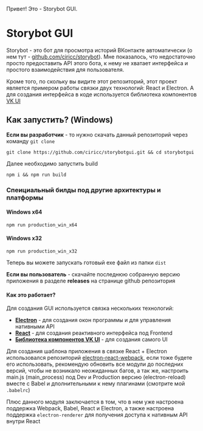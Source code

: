 Привет! Это - Storybot GUI.

# Storybot GUI

Storybot - это бот для просмотра историй ВКонтакте автоматически (о нем тут - <a href="https://github.com/ciricc/storybot"/>github.com/ciricc/storybot</a>). Мне показалось, что недостаточно просто предоставить API этого бота, к нему не хватает интерфейса и простого взаимодействия для пользователя.

Кроме того, по скольку вы видите этот репозиторий, этот проект является примером работы связки двух технологий: React и Electron. А для создания интерфейса в коде используется библиотека компонентов <a href="https://github.com/VKCOM/VKUI/">VK UI</a>


## Как запустить? (Windows)

<b>Если вы разработчик</b> - то нужно скачать данный репозиторий через команду `git clone`

```shell
git clone https://github.com/ciricc/storybotgui.git && cd storybotgui
```

Далее необходимо запустить build

```shell
npm i && npm run build
```

### Спеициальный билды под другие архитектуры и платформы

#### Windows x64
```shell
npm run production_win_x64
```

#### Windows x32
```shell
npm run production_win_x32
```

Теперь вы можете запускать готовый exe файл из папки `dist`

<b>Если вы пользователь</b> - скачайте последнюю собранную версию приложения в разделе <b>releases</b> на странице github репозитория

#### Как это работает?
Для создания GUI используется связка нескольких технологий: 

* <a href="https://electronjs.org/" target="_blank"><b>Electron</b></a> - для создания окон программы и для управления нативными API
* <a href="https://ru.reactjs.org/" target="_blank"><b>React</b></a> - для создания реактивного интерфейса под Frontend
* <a href="https://github.com/VKCOM/VKUI" target="_blank"><b>Библиотека компонентов VK UI</b></a> - для создания самого UI

Для создания шаблона приложения в связке React + Electron использовался репозиторий <a href="https://github.com/pastahito/electron-react-webpack" target="_blank">electron-react-webpack</a>, если тоже будете его использовать, рекомендую обновить все модули до последних версий, чтобы не возникало неожиданных багов, а так же, настроить main.js (main_process) под Dev и Production версию (electron-reload) вместе с Babel и дполнительными к нему плагинами (смотрите мой `.babelrc`)

Плюс данного модуля заключается в том, что в нем уже настроена поддержка Webpack, Babel, React и Electron, а также настроена поддержка `electron-renderer` для получения доступа к нативным API внутри React 